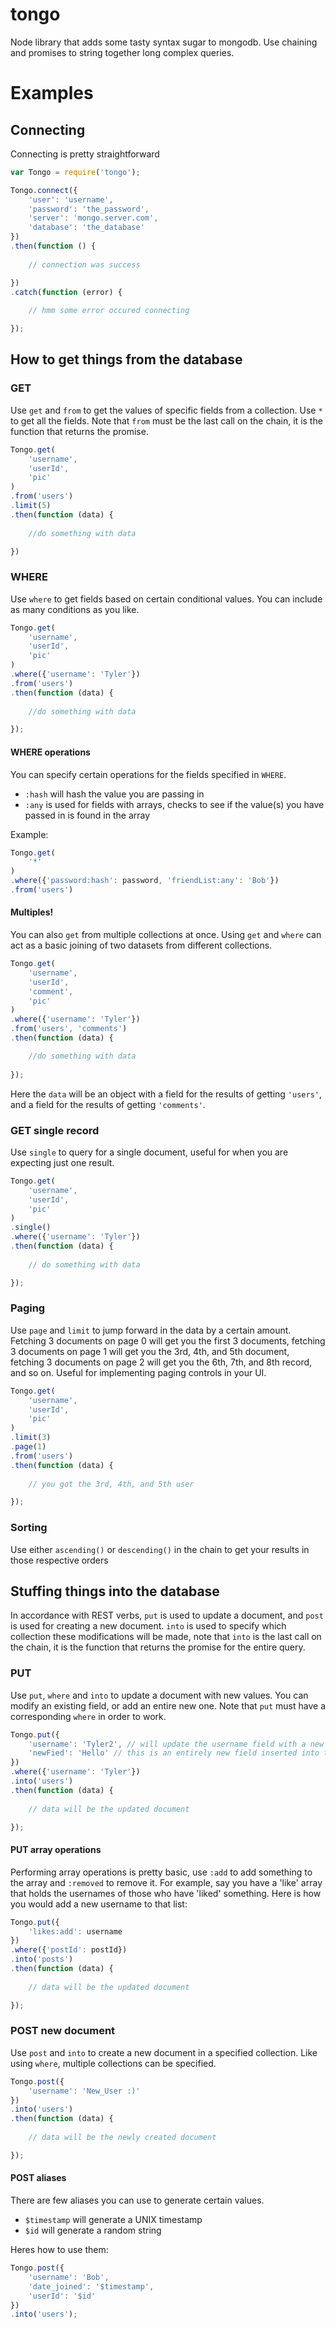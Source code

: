 # tongo

Node library that adds some tasty syntax sugar to mongodb. Use chaining and promises to string together long complex queries. 

# Examples

## Connecting

Connecting is pretty straightforward

```javascript
var Tongo = require('tongo');

Tongo.connect({
	'user': 'username',
	'password': 'the_password',
	'server': 'mongo.server.com',
	'database': 'the_database'
})
.then(function () {
	
	// connection was success

})
.catch(function (error) {
	
	// hmm some error occured connecting

});
```

## How to get things from the database

### GET
Use ```get``` and ```from``` to get the values of specific fields from a collection. Use ```*``` to get all the fields. Note that ```from``` must be the last call on the chain, it is the function that returns the promise. 

```javascript
Tongo.get(
	'username',
	'userId',
	'pic'
)
.from('users')
.limit(5)
.then(function (data) {
	
	//do something with data

})
```

### WHERE
Use ```where``` to get fields based on certain conditional values. You can include as many conditions as you like. 

```javascript
Tongo.get(
	'username',
	'userId',
	'pic'
)
.where({'username': 'Tyler'})
.from('users')
.then(function (data) {
	
	//do something with data

});
```

#### WHERE operations
You can specify certain operations for the fields specified in ```WHERE```. 

* ```:hash``` will hash the value you are passing in
* ```:any``` is used for fields with arrays, checks to see if the value(s) you have passed in is found in the array

Example:
```Javascript
Tongo.get(
	'*'
)
.where({'password:hash': password, 'friendList:any': 'Bob'})
.from('users')
```

#### Multiples!
You can also ```get``` from multiple collections at once. Using ```get``` and ```where``` can act as a basic joining of two datasets from different collections. 

```javascript
Tongo.get(
	'username',
	'userId',
	'comment',
	'pic'
)
.where({'username': 'Tyler'})
.from('users', 'comments')
.then(function (data) {

	//do something with data
	
});
```

Here the ```data``` will be an object with a field for the results of getting ```'users'```, and a field for the results of getting ```'comments'```.

### GET single record
Use ```single``` to query for a single document, useful for when you are expecting just one result.

```javascript
Tongo.get(
	'username',
	'userId',
	'pic'
)
.single()
.where({'username': 'Tyler'})
.then(function (data) {
	
	// do something with data

});
```

### Paging
Use ```page``` and ```limit``` to jump forward in the data by a certain amount. Fetching 3 documents on page 0 will get you the first 3 documents, fetching 3 documents on page 1 will get you the 3rd, 4th, and 5th document, fetching 3 documents on page 2 will get you the 6th, 7th, and 8th record, and so on. Useful for implementing paging controls in your UI. 

```javascript
Tongo.get(
	'username',
	'userId',
	'pic'
)
.limit(3)
.page(1)
.from('users')
.then(function (data) {
	
	// you got the 3rd, 4th, and 5th user

});
```

### Sorting
Use either ```ascending()``` or ```descending()``` in the chain to get your results in those respective orders


## Stuffing things into the database

In accordance with REST verbs, ```put``` is used to update a document, and ```post``` is used for creating a new document. ```into``` is used to specify which collection these modifications will be made, note that ```into``` is the last call on the chain, it is the function that returns the promise for the entire query. 

### PUT
Use ```put```, ```where``` and ```into``` to update a document with new values. You can modify an existing field, or add an entire new one. Note that ```put``` must have a corresponding ```where``` in order to work. 

```javascript
Tongo.put({
	'username': 'Tyler2', // will update the username field with a new value
	'newFied': 'Hello' // this is an entirely new field inserted into the document
})
.where({'username': 'Tyler'})
.into('users')
.then(function (data) {
	
	// data will be the updated document

});
```

#### PUT array operations
Performing array operations is pretty basic, use ```:add``` to add something to the array and ```:removed``` to remove it. For example, say you have a 'like' array that holds the usernames of those who have 'liked' something. Here is how you would add a new username to that list:

```javascript
Tongo.put({
	'likes:add': username
})
.where({'postId': postId})
.into('posts')
.then(function (data) {
	
	// data will be the updated document

});
```

### POST new document
Use ```post``` and ```into``` to create a new document in a specified collection. Like using ```where```, multiple collections can be specified. 

```javascript
Tongo.post({
	'username': 'New_User :)'
})
.into('users')
.then(function (data) {
	
	// data will be the newly created document

});
```

#### POST aliases
There are few aliases you can use to generate certain values. 

* ```$timestamp``` will generate a UNIX timestamp 
* ```$id``` will generate a random string

Heres how to use them:

```javascript
Tongo.post({
	'username': 'Bob',
	'date_joined': '$timestamp',
	'userId': '$id'
})
.into('users');
```

